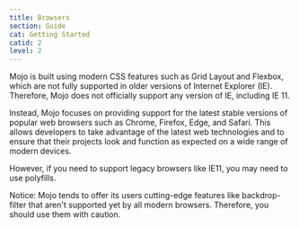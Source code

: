 ```yaml
---
title: Browsers
section: Guide
cat: Getting Started
catid: 2
level: 2
---
```


Mojo is built using modern CSS features such as Grid Layout and Flexbox, which are not fully supported in older versions of Internet Explorer (IE). Therefore, Mojo does not officially support any version of IE, including IE 11.

Instead, Mojo focuses on providing support for the latest stable versions of popular web browsers such as Chrome, Firefox, Edge, and Safari. This allows developers to take advantage of the latest web technologies and to ensure that their projects look and function as expected on a wide range of modern devices.

However, if you need to support legacy browsers like IE11, you may need to use polyfills.

<alert-box type="warning">
    <span>
        <span class="text-c-orange">Notice:</span>
        Mojo tends to offer its users cutting-edge features like <span class="text-w-bold text-c-invert:+8" default-theme="text-c-invert:-30">backdrop-filter</span> that aren't supported yet by all modern browsers. Therefore, you should use them with caution.
    </span>
</alert-box>
